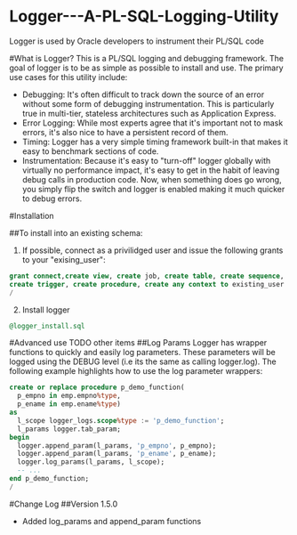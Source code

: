 Logger---A-PL-SQL-Logging-Utility
=================================

Logger is used by Oracle developers to instrument their PL/SQL code

#What is Logger?
This is a PL/SQL logging and debugging framework. The goal of logger is to be as simple as possible to install and use. The primary use cases for this utility include:

* Debugging: It's often difficult to track down the source of an error without some form of debugging instrumentation. This is particularly true in multi-tier, stateless architectures such as Application Express.
* Error Logging: While most experts agree that it's important not to mask errors, it's also nice to have a persistent record of them.
* Timing: Logger has a very simple timing framework built-in that makes it easy to benchmark sections of code.
* Instrumentation: Because it's easy to "turn-off" logger globally with virtually no performance impact, it's easy to get in the habit of leaving debug calls in production code. Now, when something does go wrong, you simply flip the switch and logger is enabled making it much quicker to debug errors.

#Installation

##To install into an existing schema:
1. If possible, connect as a privilidged user and issue the following grants to your "exising_user":

```sql
grant connect,create view, create job, create table, create sequence,
create trigger, create procedure, create any context to existing_user
/
```
2. Install logger

```sql
@logger_install.sql
```

#Advanced use
TODO other items
##Log Params
Logger has wrapper functions to quickly and easily log parameters. These parameters will be logged using the DEBUG level (i.e its the same as calling logger.log). The following example highlights how to use the log parameter wrappers:

```sql
create or replace procedure p_demo_function(
  p_empno in emp.empno%type,
  p_ename in emp.ename%type)
as
  l_scope logger_logs.scope%type := 'p_demo_function';
  l_params logger.tab_param;
begin
  logger.append_param(l_params, 'p_empno', p_empno);
  logger.append_param(l_params, 'p_ename', p_ename);
  logger.log_params(l_params, l_scope);
  -- ...
end p_demo_function;
/
```

#Change Log
##Version 1.5.0
* Added log_params and append_param functions
